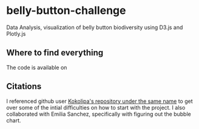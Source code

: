 # belly-button-challenge
Data Analysis, visualization of belly button biodiversity using D3.js and Plotly.js

## Where to find everything
The code is available on 

## Citations
I referenced github user [Kokolipa's repository under the same name](https://github.com/Kokolipa/belly-button-challenge) to get over some of the intial difficulties on how to start with the project. I also collaborated with Emilia Sanchez, specifically with figuring out the bubble chart.
